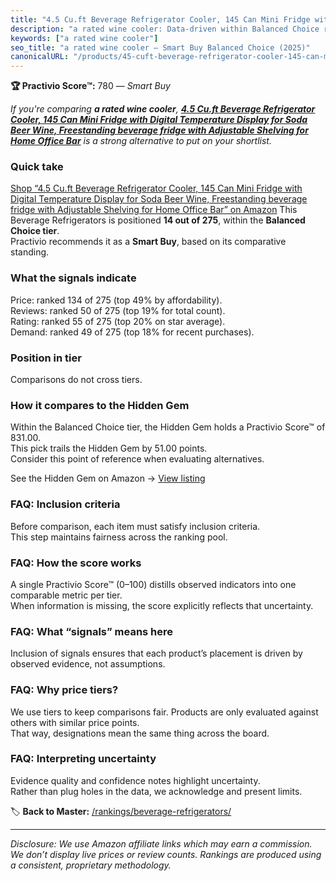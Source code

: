 ```yaml
---
title: "4.5 Cu.ft Beverage Refrigerator Cooler, 145 Can Mini Fridge with Digital Temperature Display for Soda Beer Wine, Freestanding beverage fridge with Adjustable Shelving for Home Office Bar"
description: "a rated wine cooler: Data-driven within Balanced Choice ranking using the Practivio Score™. Positioned by quality, value, demand, findability, momentum."
keywords: ["a rated wine cooler"]
seo_title: "a rated wine cooler — Smart Buy Balanced Choice (2025)"
canonicalURL: "/products/45-cuft-beverage-refrigerator-cooler-145-can-mini-fridge-with-digital-temperature-display-for-soda-beer-wine-freestanding-beverage-fridge-with-adjustable-shelving-for-home-office-bar-B0DJVPBC63/"
---
```


**🏆 Practivio Score™:** 780 — _Smart Buy_


*If you're comparing **a rated wine cooler**, **[4.5 Cu.ft Beverage Refrigerator Cooler, 145 Can Mini Fridge with Digital Temperature Display for Soda Beer Wine, Freestanding beverage fridge with Adjustable Shelving for Home Office Bar](https://www.amazon.com/dp/B0DJVPBC63?tag=practivio-20)** is a strong alternative to put on your shortlist.*
### Quick take
[Shop “4.5 Cu.ft Beverage Refrigerator Cooler, 145 Can Mini Fridge with Digital Temperature Display for Soda Beer Wine, Freestanding beverage fridge with Adjustable Shelving for Home Office Bar” on Amazon](https://www.amazon.com/dp/B0DJVPBC63?tag=practivio-20)
This Beverage Refrigerators is positioned **14 out of 275**, within the **Balanced Choice tier**.  
Practivio recommends it as a **Smart Buy**, based on its comparative standing.

### What the signals indicate
Price: ranked 134 of 275 (top 49% by affordability).  
Reviews: ranked 50 of 275 (top 19% for total count).  
Rating: ranked 55 of 275 (top 20% on star average).  
Demand: ranked 49 of 275 (top 18% for recent purchases).

### Position in tier
Comparisons do not cross tiers.

### How it compares to the Hidden Gem
Within the Balanced Choice tier, the Hidden Gem holds a Practivio Score™ of 831.00.  
This pick trails the Hidden Gem by 51.00 points.  
Consider this point of reference when evaluating alternatives.  

See the Hidden Gem on Amazon → [View listing](https://www.amazon.com/dp/B0786TJC33?tag=practivio-20)

### FAQ: Inclusion criteria
Before comparison, each item must satisfy inclusion criteria.  
This step maintains fairness across the ranking pool.

### FAQ: How the score works
A single Practivio Score™ (0–100) distills observed indicators into one comparable metric per tier.  
When information is missing, the score explicitly reflects that uncertainty.

### FAQ: What “signals” means here
Inclusion of signals ensures that each product’s placement is driven by observed evidence, not assumptions.

### FAQ: Why price tiers?
We use tiers to keep comparisons fair. Products are only evaluated against others with similar price points.  
That way, designations mean the same thing across the board.

### FAQ: Interpreting uncertainty
Evidence quality and confidence notes highlight uncertainty.  
Rather than plug holes in the data, we acknowledge and present limits.


🏷️ **Back to Master:** [/rankings/beverage-refrigerators/](/rankings/beverage-refrigerators/)

---
_Disclosure: We use Amazon affiliate links which may earn a commission. We don’t display live prices or review counts. Rankings are produced using a consistent, proprietary methodology._
